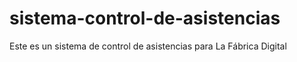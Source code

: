 # sistema-control-de-asistencias
Este es un sistema de control de asistencias para La Fábrica Digital
